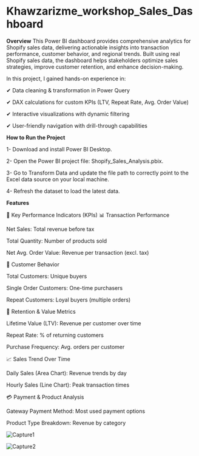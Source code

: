 # Khawzarizme_workshop_Sales_Dashboard

**Overview**
This Power BI dashboard provides comprehensive analytics for Shopify sales data, delivering actionable insights into transaction performance, customer behavior, and regional trends. Built using real Shopify sales data, the dashboard helps stakeholders optimize sales strategies, improve customer retention, and enhance decision-making.

In this project, I gained hands-on experience in:

✔ Data cleaning & transformation in Power Query

✔ DAX calculations for custom KPIs (LTV, Repeat Rate, Avg. Order Value)

✔ Interactive visualizations with dynamic filtering

✔ User-friendly navigation with drill-through capabilities

**How to Run the Project**

1- Download and install Power BI Desktop.

2- Open the Power BI project file: Shopify_Sales_Analysis.pbix.

3- Go to Transform Data and update the file path to correctly point to the Excel data source on your local machine.

4- Refresh the dataset to load the latest data.

**Features**

🔹 Key Performance Indicators (KPIs)
📊 Transaction Performance

Net Sales: Total revenue before tax

Total Quantity: Number of products sold

Net Avg. Order Value: Revenue per transaction (excl. tax)

👥 Customer Behavior

Total Customers: Unique buyers

Single Order Customers: One-time purchasers

Repeat Customers: Loyal buyers (multiple orders)

🔄 Retention & Value Metrics

Lifetime Value (LTV): Revenue per customer over time

Repeat Rate: % of returning customers

Purchase Frequency: Avg. orders per customer


📈 Sales Trend Over Time

Daily Sales (Area Chart): Revenue trends by day

Hourly Sales (Line Chart): Peak transaction times

💳 Payment & Product Analysis

Gateway Payment Method: Most used payment options

Product Type Breakdown: Revenue by category


![Capture1](https://github.com/user-attachments/assets/3ed3594d-68f1-4dfa-b58f-fd9eae4f54b2)

![Capture2](https://github.com/user-attachments/assets/3825199a-a0e5-415e-9908-804e2cd5c880)

